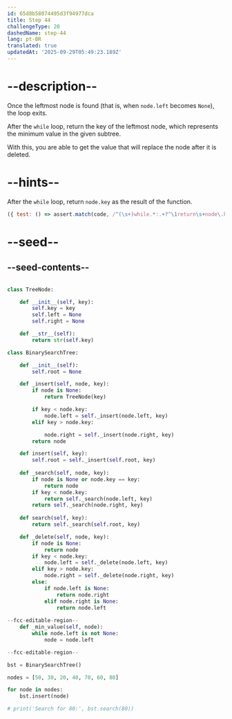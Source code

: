 ```yaml
---
id: 65d8b58074495d3f94977dca
title: Step 44
challengeType: 20
dashedName: step-44
lang: pt-BR
translated: true
updatedAt: '2025-09-29T05:49:23.189Z'
---
```


# --description--

Once the leftmost node is found (that is, when `node.left` becomes `None`), the loop exits.

After the `while` loop, return the key of the leftmost node, which represents the minimum value in the given subtree.

With this, you are able to get the value that will replace the node after it is deleted.

# --hints--

After the `while` loop, return `node.key` as the result of the function.

```js
({ test: () => assert.match(code, /^(\s+)while.*:.+?^\1return\s+node\.key/ms) })
```

# --seed--

## --seed-contents--

```py

class TreeNode:

    def __init__(self, key):
        self.key = key
        self.left = None
        self.right = None

    def __str__(self):
        return str(self.key)

class BinarySearchTree:

    def __init__(self):
        self.root = None

    def _insert(self, node, key):
        if node is None:
            return TreeNode(key)

        if key < node.key:
            node.left = self._insert(node.left, key)
        elif key > node.key:

            node.right = self._insert(node.right, key)
        return node

    def insert(self, key):
        self.root = self._insert(self.root, key)
        
    def _search(self, node, key):
        if node is None or node.key == key:
            return node
        if key < node.key:
            return self._search(node.left, key)
        return self._search(node.right, key)
    
    def search(self, key):
        return self._search(self.root, key)

    def _delete(self, node, key):
        if node is None:
            return node
        if key < node.key:
            node.left = self._delete(node.left, key)
        elif key > node.key:
            node.right = self._delete(node.right, key) 
        else:
            if node.left is None:
                return node.right
            elif node.right is None:
                return node.left    
             
--fcc-editable-region--
    def _min_value(self, node):
        while node.left is not None:
            node = node.left

--fcc-editable-region--

bst = BinarySearchTree()

nodes = [50, 30, 20, 40, 70, 60, 80]

for node in nodes:
    bst.insert(node)

# print('Search for 80:', bst.search(80))


```
